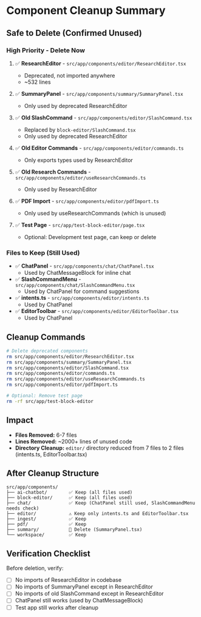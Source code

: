 # Component Cleanup Summary

## Safe to Delete (Confirmed Unused)

### High Priority - Delete Now

1. ✅ **ResearchEditor** - `src/app/components/editor/ResearchEditor.tsx`
   - Deprecated, not imported anywhere
   - ~532 lines
2. ✅ **SummaryPanel** - `src/app/components/summary/SummaryPanel.tsx`
   - Only used by deprecated ResearchEditor
3. ✅ **Old SlashCommand** - `src/app/components/editor/SlashCommand.tsx`
   - Replaced by `block-editor/SlashCommand.tsx`
   - Only used by deprecated ResearchEditor

4. ✅ **Old Editor Commands** - `src/app/components/editor/commands.ts`
   - Only exports types used by ResearchEditor

5. ✅ **Old Research Commands** - `src/app/components/editor/useResearchCommands.ts`
   - Only used by ResearchEditor

6. ✅ **PDF Import** - `src/app/components/editor/pdfImport.ts`
   - Only used by useResearchCommands (which is unused)

7. ✅ **Test Page** - `src/app/test-block-editor/page.tsx`
   - Optional: Development test page, can keep or delete

### Files to Keep (Still Used)

- ✅ **ChatPanel** - `src/app/components/chat/ChatPanel.tsx`
  - Used by ChatMessageBlock for inline chat
- ✅ **SlashCommandMenu** - `src/app/components/chat/SlashCommandMenu.tsx`
  - Used by ChatPanel for command suggestions
- ✅ **intents.ts** - `src/app/components/editor/intents.ts`
  - Used by ChatPanel
- ✅ **EditorToolbar** - `src/app/components/editor/EditorToolbar.tsx`
  - Used by ChatPanel

## Cleanup Commands

```bash
# Delete deprecated components
rm src/app/components/editor/ResearchEditor.tsx
rm src/app/components/summary/SummaryPanel.tsx
rm src/app/components/editor/SlashCommand.tsx
rm src/app/components/editor/commands.ts
rm src/app/components/editor/useResearchCommands.ts
rm src/app/components/editor/pdfImport.ts

# Optional: Remove test page
rm -rf src/app/test-block-editor
```

## Impact

- **Files Removed:** 6-7 files
- **Lines Removed:** ~2000+ lines of unused code
- **Directory Cleanup:** `editor/` directory reduced from 7 files to 2 files (intents.ts, EditorToolbar.tsx)

## After Cleanup Structure

```
src/app/components/
├── ai-chatbot/        ✅ Keep (all files used)
├── block-editor/      ✅ Keep (all files used)
├── chat/              ✅ Keep (ChatPanel still used, SlashCommandMenu needs check)
├── editor/            ⚠️ Keep only intents.ts and EditorToolbar.tsx
├── ingest/            ✅ Keep
├── pdf/               ✅ Keep
├── summary/           🔴 Delete (SummaryPanel.tsx)
└── workspace/         ✅ Keep
```

## Verification Checklist

Before deletion, verify:

- [ ] No imports of ResearchEditor in codebase
- [ ] No imports of SummaryPanel except in ResearchEditor
- [ ] No imports of old SlashCommand except in ResearchEditor
- [ ] ChatPanel still works (used by ChatMessageBlock)
- [ ] Test app still works after cleanup
